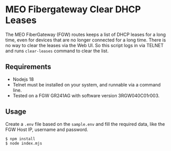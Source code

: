 # MEO Fibergateway Clear DHCP Leases

The MEO FiberGateway (FGW) routes keeps a list of DHCP leases for a long time, even for devices that are no longer connected
for a long time. There is no way to clear the leases via the Web UI. So this script logs in via TELNET and 
runs `clear-leases` command to clear the list.

## Requirements

- Nodejs 18
- Telnet must be installed on your system, and runnable via a command line.
- Tested on a FGW GR241AG with software version 3RGW040C01r003.

## Usage

Create a `.env` file based on the `sample.env` and fill the required data, like the FGW Host IP, username and password.

```bash
$ npm install
$ node index.mjs
```